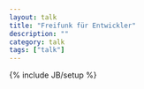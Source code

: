 ```yaml
---
layout: talk
title: "Freifunk für Entwickler"
description: ""
category: talk
tags: ["talk"]
---
```

{% include JB/setup %}
